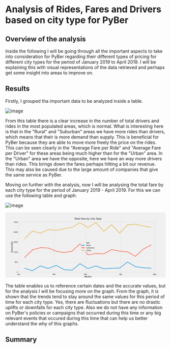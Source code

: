 # Analysis of Rides, Fares and Drivers based on city type for PyBer
## Overview of the analysis
Inside the following I will be going through all the important aspects to take into consideration for PyBer regarding their different types of pricing for different city types for the period of January 2019 to April 2019. I will be explaining this with visual representations of the data retrieved and perhaps get some insight into areas to improve on.
## Results
Firstly, I grouped tha important data to be analyzed inside a table.

![image](https://user-images.githubusercontent.com/89402038/137630788-40adcf4c-8073-4e6c-a795-33184fecfff0.png)

From this table there is a clear increase in the number of total drivers and rides in the most populated areas, which is normal. What is interesting here is that in the "Rural" and "Suburban" areas we have more rides than drivers, which means that their is more demand than supply. This is beneficial for PyBer because they are able to move more freely the price on the rides. This can be seen clearly in the "Average Fare per Ride" and "Average Fare per Driver" for these areas being much higher than for the "Urban" area. In the "Urban" area we have the opposite, here we have an way more drivers than rides. This brings down the fares perhaps hitting a bit our revenue. This may also be caused due to the large amount of companies that give the same service as PyBer. 

Moving on further with the analysis, now I will be analysing the total fare by each city type for the period of January 2019 - April 2019. For this we can use the following table and graph:

![image](https://user-images.githubusercontent.com/89402038/137631652-74239bbb-2a0e-4c8e-82a6-5a36ce91196a.png)

![immage](https://github.com/CharlyHdz13/PyBer_Analysis/blob/main/analysis/PyBer_fare_summary.png)

The table enables us to reference certain dates and the accurate values, but for the analysis I will be focusing more on the graph. From the graph, it is shown that the trends tend to stay around the same values for this period of time for each city type. Yes, there are fluctuations but there are no drastic uplifts or downfalls for each city type. Also we do not have any information on PyBer's policies or campaigns that occurred during this time or any big relevant events that occured during this time that can help us better understand the why of this graphs. 

## Summary
